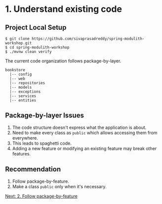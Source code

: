 # 1. Understand existing code

## Project Local Setup

```shell
$ git clone https://github.com/sivaprasadreddy/spring-modulith-workshop.git
$ cd spring-modulith-workshop
$ ./mvnw clean verify
```

The current code organization follows package-by-layer.

```
bookstore
  |-- config
  |-- web
  |-- repositories
  |-- models
  |-- exceptions
  |-- services
  |-- entities
```

## Package-by-layer Issues
1. The code structure doesn't express what the application is about.
2. Need to make every class as `public` which allows accessing them from everywhere.
3. This leads to spaghetti code.
4. Adding a new feature or modifying an existing feature may break other features.

## Recommendation
1. Follow package-by-feature.
2. Make a class `public` only when it's necessary.

[Next: 2. Follow package-by-feature](step-2.md)